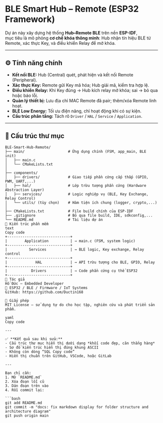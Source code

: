 # BLE Smart Hub – Remote (ESP32 Framework)

Dự án này xây dựng hệ thống **Hub–Remote BLE** trên nền **ESP-IDF**,  
mục tiêu là mô phỏng **cơ chế khóa thông minh**: Hub nhận tín hiệu BLE từ Remote, xác thực Key, và điều khiển Relay để mở khóa.

---

## ⚙️ Tính năng chính

- **Kết nối BLE:** Hub (Central) quét, phát hiện và kết nối Remote (Peripheral).  
- **Xác thực Key:** Remote gửi Key mã hóa; Hub giải mã, kiểm tra hợp lệ.  
- **Điều khiển Relay:** Khi Key đúng → Hub kích relay mở khóa; sai → bỏ qua hoặc báo lỗi.  
- **Quản lý thiết bị:** Lưu địa chỉ MAC Remote đã pair; thêm/xóa Remote linh hoạt.  
- **BLE Low Energy:** Tối ưu điện năng, chỉ hoạt động khi có sự kiện.  
- **Cấu trúc phân tầng:** Tách rõ `Driver` / `HAL` / `Service` / `Application`.  

---

## 🧱 Cấu trúc thư mục

```text
BLE-Smart-Hub-Remote/
├── main/                    # Ứng dụng chính (FSM, app_main, BLE init)
│   ├── main.c
│   └── CMakeLists.txt
│
├── components/
│   ├── drivers/             # Giao tiếp phần cứng cấp thấp (GPIO, PWM, UART,...)
│   ├── hal/                 # Lớp trừu tượng phần cứng (Hardware Abstraction Layer)
│   ├── services/            # Logic nghiệp vụ (BLE, Key Exchange, Relay Control)
│   └── utils/ (tùy chọn)    # Hàm tiện ích chung (logger, crypto,...)
│
├── CMakeLists.txt           # File build chính của ESP-IDF
├── .gitignore               # Bỏ qua file build, IDE, sdkconfig,...
└── README.md                # Tài liệu dự án
🧩 Kiến trúc phần mềm
text
Copy code
+-----------------------------+
|        Application          | → main.c (FSM, system logic)
+-----------------------------+
|          Services           | → BLE logic, Key exchange, Relay control
+-----------------------------+
|             HAL             | → API trừu tượng cho BLE, GPIO, Relay
+-----------------------------+
|           Drivers           | → Code phần cứng cụ thể ESP32
+-----------------------------+
👤 Tác giả
Hồ Đức – Embedded Developer
📍 ESP32 / BLE / Firmware / IoT Systems
GitHub: https://github.com/Ductin168

📜 Giấy phép
MIT License – sử dụng tự do cho học tập, nghiên cứu và phát triển sản phẩm.

yaml
Copy code

---

✅ **Kết quả sau khi sửa:**  
- Cấu trúc thư mục hiển thị dưới dạng *khối code đẹp, căn thẳng hàng*  
- Sơ đồ kiến trúc hiển thị đúng khung ASCII  
- Không còn dòng “SQL Copy code”  
- Hiển thị chuẩn trên GitHub, VSCode, hoặc GitLab  

---

Bạn chỉ cần:
1. Mở `README.md`
2. Xóa đoạn lỗi cũ
3. Dán đoạn trên vào
4. Rồi commit lại:

```bash
git add README.md
git commit -m "docs: fix markdown display for folder structure and architecture diagram"
git push origin main
